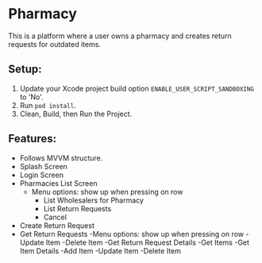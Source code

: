 # Pharmacy
This is a platform where a user owns a pharmacy and creates return requests for outdated items.

## Setup:

1. Update your Xcode project build option `ENABLE_USER_SCRIPT_SANDBOXING` to 'No'.
2. Run `pod install`.
3. Clean, Build, then Run the Project.

## Features:

- Follows MVVM structure.
- Splash Screen
- Login Screen
- Pharmacies List Screen
  - Menu options: show up when pressing on row
    - List Wholesalers for Pharmacy
    - List Return Requests
    - Cancel
- Create Return Request
- Get Return Requests
  -Menu options: show up when pressing on row
  -Update Item
  -Delete Item
-Get Return Request Details
-Get Items
-Get Item Details
-Add Item
-Update Item
-Delete Item

